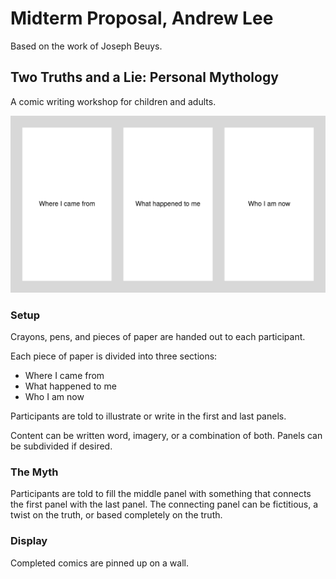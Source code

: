 # Midterm Proposal, Andrew Lee

Based on the work of Joseph Beuys.

## Two Truths and a Lie: Personal Mythology

A comic writing workshop for children and adults.

![](./img/andrew_lee.svg)

### Setup

Crayons, pens, and pieces of paper are handed out to each participant.

Each piece of paper is divided into three sections:

- Where I came from
- What happened to me
- Who I am now

Participants are told to illustrate or write in the first and last panels.

Content can be written word, imagery, or a combination of both. Panels can be subdivided if desired.

### The Myth

Participants are told to fill the middle panel with something that connects the first panel with the last panel. The connecting panel can be fictitious, a twist on the truth, or based completely on the truth.

### Display

Completed comics are pinned up on a wall.
